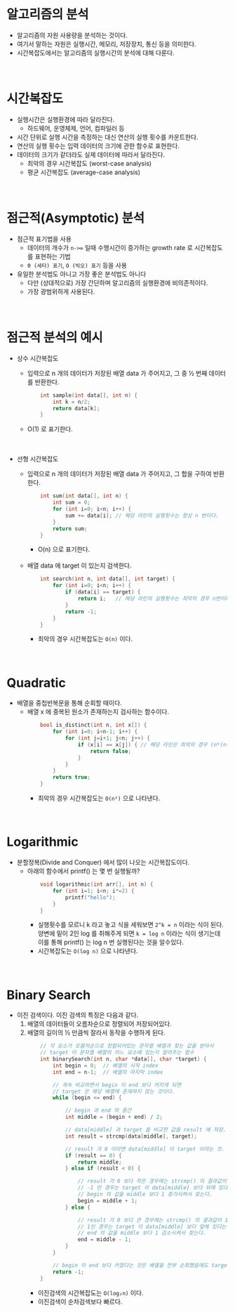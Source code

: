# 알고리즘의 분석
- 알고리즘의 자원 사용량을 분석하는 것이다.
- 여기서 말하는 자원은 실행시간, 메모리, 저장장치, 통신 등을 의미한다.
- 시간복잡도에서는 알고리즘의 실행시간의 분석에 대해 다룬다.
</br></br></br>


# 시간복잡도
- 실행시간은 실행환경에 따라 달라진다.
    - 하드웨어, 운영체제, 언어, 컴파일러 등
- 시간 단위로 실행 시간을 측정하는 대신 연산의 실행 횟수를 카운트한다.
- 연산의 실행 횟수는 입력 데이터의 크기에 관한 함수로 표현한다.
- 데이터의 크기가 같더라도 실제 데이터에 따라서 달라진다.
    - 최악의 경우 시간복잡도 (worst-case analysis)
    - 평균 시간복잡도 (average-case analysis)
</br></br></br>


# 점근적(Asymptotic) 분석
- 점근적 표기법을 사용
    - 데이터의 개수가 `n->∞` 일때 수행시간이 증가하는 growth rate 로 시간복잡도를 표현하는 기법
    - `Θ (세타) 표기`, `O (빅오) 표기` 등을 사용
- 유일한 분석법도 아니고 가장 좋은 분석법도 아니다
    - 다만 (상대적으로) 가장 간단하며 알고리즘의 실행환경에 비의존적이다.
    - 가장 광범위하게 사용된다. 
</br></br></br>


# 점근적 분석의 예시
- 상수 시간복잡도
    - 입력으로 n 개의 데이터가 저장된 배열 data 가 주어지고, 그 중 ½ 번째 데이터를 반환한다.
        ```C
            int sample(int data[], int n) {
                int k = n/2;
                return data[k];
            }
        ```
    - O(1) 로 표기한다.
</br></br></br>

- 선형 시간복잡도
    - 입력으로 n 개의 데이터가 저장된 배열 data 가 주어지고, 그 합을 구하여 반환한다. 
        ```C
            int sum(int data[], int n) {
                int sum = 0;
                for (int i=0; i<n; i++) {
                    sum += data[i]; // 해당 라인의 실행횟수는 항상 n 번이다.
                }
                return sum;
            }
        ```
        - O(n) 으로 표기한다.
        </br></br>
    - 배열 data 에 target 이 있는지 검색한다.
        ```C
            int search(int n, int data[], int target) {
                for (int i=0; i<n; i++) {
                    if (data[i] == target) {
                        return i;   // 해당 라인의 실행횟수는 최악의 경우 n번이다.
                    }
                    return -1;
                }
            }
        ```
        - 최악의 경우 시간복잡도는 `O(n)` 이다.
</br></br></br>

# Quadratic
- 배열을 중첩반복문을 통해 순회할 때이다.
    - 배열 x 에 중복된 원소가 존재하는지 검사하는 함수이다.
        ```C
            bool is_distinct(int n, int x[]) {
                for (int i=0; i<n-1; i++) {
                    for (int j=i+1; j<n; j++) {
                        if (x[i] == x[j]) { // 해당 라인은 최악의 경우 (n*(n-1)) / 2 번 실행된다.
                            return false;   
                        }
                    }
                }
                return true;
            }
        ```
        - 최악의 경우 시간복잡도는 `O(n²)` 으로 나타낸다.
</br></br></br>


# Logarithmic
- 분할정복(Divide and Conquer) 에서 많이 나오는 시간복잡도이다.
    - 아래의 함수에서 printf() 는 몇 번 실행될까?
        ```C
            void logarithmic(int arr[], int n) {
                for (int i=1; i<n; i*=2) {
                    printf("hello");
                }
            }
        ```
        - 실행횟수를 모르니 k 라고 놓고 식을 세워보면 `2^k = n` 이라는 식이 된다. 양변에 밑이 2인 log 를 취해주게 되면 `k = log n` 이라는 식이 생기는데 이를 통해 printf() 는 log n 번 실행된다는 것을 알수있다.
        - 시간복잡도는 `O(log n)` 으로 나타낸다.
</br></br></br>


# Binary Search
- 이진 검색이다. 이진 검색의 특징은 다음과 같다.
    1. 배열의 데이터들이 오름차순으로 정렬되어 저장되어있다.
    2. 배열의 길이의 ½ 만큼씩 잘라서 동작을 수행하게 된다.
        ```C
            // 각 요소가 오름차순으로 정렬되어있는 문자열 배열과 찾는 값을 받아서
            // target 이 문자열 배열의 어느 요소에 있는지 알려주는 함수
            int binarySearch(int n, char *data[], char *target) {
                int begin = 0;  // 배열의 시작 index
                int end = n-1;  // 배열의 마지막 index

                // 계속 비교하면서 begin 이 end 보다 커지게 되면 
                // target 은 해당 배열에 존재하지 않는 것이다.
                while (begin <= end) {

                    // begin 과 end 의 중간
                    int middle = (begin + end) / 2;

                    // data[middle] 과 target 을 비교한 값을 result 에 저장.
                    int result = strcmp(data[middle], target);

                    // result 가 0 이라면 data[middle] 이 target 이라는 것.
                    if (result == 0) {
                        return middle;
                    } else if (result < 0) {

                        // result 가 0 보다 작은 경우에는 strcmp() 의 결과값이 -1 이라는 것이다.
                        // -1 인 경우는 target 이 data[middle] 보다 뒤에 있다는 것이므로
                        // begin 의 값을 middle 보다 1 증가시켜서 찾는다.
                        begin = middle + 1;
                    } else {

                        // result 가 0 보다 큰 경우에는 strcmp() 의 결과값이 1 이라는 것이다.
                        // 1인 경우는 target 이 data[middle] 보다 앞에 있다는 것이므로
                        // end 의 값을 middle 보다 1 감소시켜서 찾는다.
                        end = middle - 1;
                    }
                }

                // begin 이 end 보다 커졌다는 것은 배열을 전부 순회했음에도 target 을 발견하지 못했다는 것이므로 -1 을 반환해준다.
                return -1;
            }
        ```
        - 이진검색의 시간복잡도는 `O(log₂n)` 이다.
        - 이진검색이 순차검색보다 빠르다. 